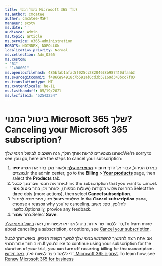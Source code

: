 ```yaml
---
title: ביטול המנוי Microsoft 365 שלך?
ms.author: cmcatee
author: cmcatee-MSFT
manager: scotv
ms.date: ''
audience: Admin
ms.topic: article
ms.service: o365-administration
ROBOTS: NOINDEX, NOFOLLOW
localization_priority: Normal
ms.collection: Adm_O365
ms.custom:
- "53"
- "1400001"
ms.openlocfilehash: 485bfab1afac5f025cb28204638b987440dfaab2
ms.sourcegitcommit: f4866e94918c7b591ad0cd3b58169d340bcc7f00
ms.translationtype: MT
ms.contentlocale: he-IL
ms.lasthandoff: 05/19/2021
ms.locfileid: "52543254"
---
```

# <a name="canceling-your-microsoft-365-subscription"></a><span data-ttu-id="f9dac-102">ביטול המנוי Microsoft 365 שלך?</span><span class="sxs-lookup"><span data-stu-id="f9dac-102">Canceling your Microsoft 365 subscription?</span></span>

<span data-ttu-id="f9dac-103">אנחנו מצטערים לראות אותך הולך, הנה השלבים לביטול המנוי שלך:</span><span class="sxs-lookup"><span data-stu-id="f9dac-103">We're sorry to see you go, here are the steps to cancel your subscription:</span></span>

1. <span data-ttu-id="f9dac-104">במרכז הניהול, עבור אל הדף **חיוב**  >  **[המוצרים שלך](https://go.microsoft.com/fwlink/p/?linkid=842054)** ולאחר מכן בחר את **הכרטיסיה** מוצרים.</span><span class="sxs-lookup"><span data-stu-id="f9dac-104">In the admin center, go to the **Billing** > **[Your products](https://go.microsoft.com/fwlink/p/?linkid=842054)** page, then select the **Products** tab.</span></span>
2. <span data-ttu-id="f9dac-105">אתר את המנוי שברצונך לבטל.</span><span class="sxs-lookup"><span data-stu-id="f9dac-105">Find the subscription that you want to cancel.</span></span> <span data-ttu-id="f9dac-106">בחר את שלוש הנקודות (פעולות נוספות), ולאחר מכן בחר **ביטול מנוי**.</span><span class="sxs-lookup"><span data-stu-id="f9dac-106">Select the three dots (more actions), then select **Cancel subscription**.</span></span>
3. <span data-ttu-id="f9dac-107">בחלונית **ביטול** מנוי, בחר סיבה לביטול.</span><span class="sxs-lookup"><span data-stu-id="f9dac-107">In the **Cancel subscription** pane, choose a reason why you're canceling.</span></span> <span data-ttu-id="f9dac-108">לחלופין, ספק משוב כלשהו.</span><span class="sxs-lookup"><span data-stu-id="f9dac-108">Optionally, provide any feedback.</span></span>
4. <span data-ttu-id="f9dac-109">בחר **שמור**.</span><span class="sxs-lookup"><span data-stu-id="f9dac-109">Select **Save**.</span></span>

<span data-ttu-id="f9dac-110">כדי ללמוד עוד אודות ביטול מנוי או אפשרויות, ראה [ביטול המנוי שלך.](/microsoft-365/commerce/subscriptions/cancel-your-subscription)</span><span class="sxs-lookup"><span data-stu-id="f9dac-110">To learn more about canceling a subscription, or options, see [Cancel your subscription](/microsoft-365/commerce/subscriptions/cancel-your-subscription).</span></span>

<span data-ttu-id="f9dac-111">אם אתה רוצה להמשיך להשתמש במנוי שלך למשך תקופת הניסיון, באפשרותך לבטל חיוב חוזר עבור המנוי.</span><span class="sxs-lookup"><span data-stu-id="f9dac-111">If you’d like to continue using your subscription for the duration of your trial, you can turn off recurring billing for the subscription.</span></span> <span data-ttu-id="f9dac-112">כדי ללמוד כיצד לעשות זאת, [ראה חידוש Microsoft 365 לעסקים](/microsoft-365/commerce/subscriptions/renew-your-subscription).</span><span class="sxs-lookup"><span data-stu-id="f9dac-112">To learn how, see [Renew Microsoft 365 for business](/microsoft-365/commerce/subscriptions/renew-your-subscription).</span></span>